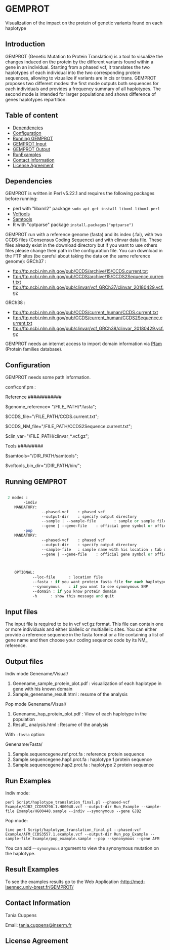 # GEMPROT
Visualization of the impact on the protein of genetic variants found on each haplotype

## Introduction
GEMPROT (Genetic Mutation to Protein Translation) is a tool to visualize the changes induced on the protein by the different variants found within a gene in an individual. Starting from a phased vcf, it translates the two haplotypes of each individual into the two corresponding protein sequences, allowing to vizualize if variants are in cis or trans. 
GEMPROT proposes two different modes: the first mode outputs both sequences for each individuals and provides a frequency summary of all haplotypes. The second mode is intended for larger populations and shows difference of genes haplotypes repartition.

## Table of content

-	[Dependencies](#Dependencies)
-	[Configuration](#Configuration)
-	[Running GEMPROT](#Running-GEMPROT)
-	[GEMPROT Input](#GEMPROT-Input)
-	[GEMPROT Output](#GEMPROT-Output)
-	[RunExamples](#RunExamples)
-	[Contact Information](#Contact-Information)
-	[License Agreement](#License-Agreement)

## Dependencies

GEMPROT is written in Perl v5.22.1 and requires the following packages before running:
- perl with "libxml2" package 
`sudo apt-get install libxml-libxml-perl`
-	[Vcftools](https://sourceforge.net/projects/vcftools/files/) 
-	[Samtools](https://sourceforge.net/projects/samtools/files/samtools/0.1.19/)  
-	R with "optparse" package
`install.packages("optparse")`

GEMPROT run with a reference genome (fasta) and its index (.fai), with two CCDS files (Consensus Coding Sequence) and with clinvar data file. These files already exist in the download directory but if you want to use others files please change their path in the configuration file. 
You can download in the FTP sites (be careful about taking the data on the same reference genome): 
GRCh37 :
- ftp://ftp.ncbi.nlm.nih.gov/pub/CCDS/archive/15/CCDS.current.txt
- ftp://ftp.ncbi.nlm.nih.gov/pub/CCDS/archive/15/CCDS2Sequence.current.txt
- ftp://ftp.ncbi.nlm.nih.gov/pub/clinvar/vcf_GRCh37/clinvar_20180429.vcf.gz  

GRCh38 :
- ftp://ftp.ncbi.nlm.nih.gov/pub/CCDS/current_human/CCDS.current.txt
- ftp://ftp.ncbi.nlm.nih.gov/pub/CCDS/current_human/CCDS2Sequence.current.txt
- ftp://ftp.ncbi.nlm.nih.gov/pub/clinvar/vcf_GRCh38/clinvar_20180429.vcf.gz


GEMPROT needs an internet access to import domain information via [Pfam](https://pfam.xfam.org/) (Protein families database).

## Configuration


GEMPROT needs some path information.  

conf/conf.pm : 

Reference
############

$genome_reference= "/FILE_PATH/*.fasta";

$CCDS_file="/FILE_PATH/CCDS.current.txt";

$CCDS_NM_file="/FILE_PATH/CCDS2Sequence.current.txt";

$clin_var="/FILE_PATH/clinvar_*.vcf.gz";

Tools
#########

$samtools="/DIR_PATH/samtools";

$vcftools_bin_dir="/DIR_PATH/bin/";

## Running GEMPROT

```perl Script/haplotype_translation_final.pl -h

 2 modes :
        -indiv
    MANDATORY:
                --phased-vcf    : phased vcf
                --output-dir    : specify output directory
                --sample | --sample-file        : sample or sample file (one sample name by line)
                --gene | --gene-file    : official gene symbol or official gene symbol with one ccds in tab delimited file (ex: TP53    CCDS11118.1)
        -pop
    MANDATORY:
                --phased-vcf    : phased vcf
                --output-dir    : specify output directory
                --sample-file   : sample name with his location ; tab delimited file (ex: HG00096       EUR)
                --gene | --gene-file    : official gene symbol or official gene symbol with one ccds in tab delimited file (ex: TP53    CCDS11118.1)
                


    OPTIONAL:
            --loc-file      : location file
            --fasta : if you want protein fasta file for each haplotype and reference
            --synonymous    : if you want to see synonymous SNP
            --domain : if you know protein domain
            -h      : show this message and quit
```
## Input files

The input file is required to be in vcf vcf.gz format. This file can contain one or more individuals and either biallelic or multiallelic sites. You can either provide a reference sequence in the fasta format or a file containing a list of gene name and then choose your coding sequence code by its NM_ reference.

## Output files

Indiv mode
Genename/Visual/
1.	Genename_sample_protein_plot.pdf : visualization of each haplotype in gene with his known domain
2.	Sample_genename_result.html : resume of the analysis

Pop mode
Genename/Visual/
1.	Genename_hap_protein_plot.pdf : View of each haplotype in the population
2.	Result_ analysis.html : Resume of the analysis

With `-fasta` option:

Genename/Fasta/
1.	Sample.sequencegene.ref.prot.fa : reference protein sequence
2.	Sample.sequencegene.hap1.prot.fa : haplotype 1 protein sequence
3.	Sample.sequencegene.hap2.prot.fa : haplotype 2 protein sequence

## Run Examples

Indiv mode: 

`perl Script/haplotype_translation_final.pl --phased-vcf Example/GJB2_CCDS9290.1.HG0048.vcf --output-dir Run_Example --sample-file Example/HG00448.sample --indiv --synonymous --gene GJB2`

Pop mode: 

`time perl Script/haplotype_translation_final.pl --phased-vcf Example/AFM_CCDS3557.1.example.vcf --output-dir Run_pop_Example --sample-file Example/pop_example.sample --pop --synonymous --gene AFM`

You can add `–-synonymous` argument to view the synonymous mutation on the haplotype.

## Result Examples

To see the examples results go to the Web Application :http://med-laennec.univ-brest.fr/GEMPROT/ 

## Contact Information

Tania Cuppens

Email: tania.cuppens@inserm.fr

## License Agreement

